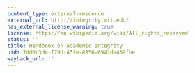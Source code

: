 ```yaml
---
content_type: external-resource
external_url: http://integrity.mit.edu/
has_external_license_warning: true
license: https://en.wikipedia.org/wiki/All_rights_reserved
status: ''
title: Handbook on Academic Integrity
uid: 7dd0c3de-f79d-45fe-8856-6941da469fbe
wayback_url: ''
---
```


